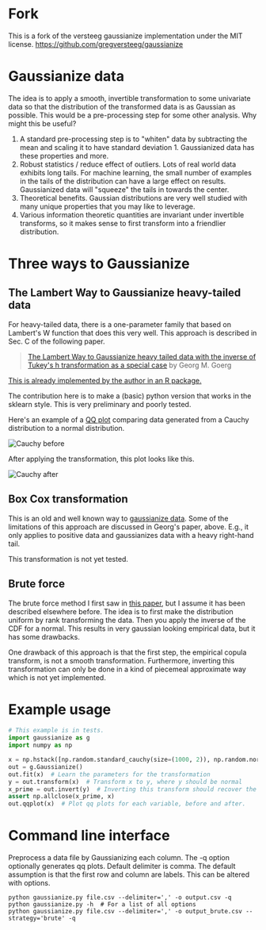 # Fork
This is a fork of the versteeg gaussianize implementation under the MIT license.
https://github.com/gregversteeg/gaussianize

# Gaussianize data

The idea is to apply a smooth, invertible transformation to some univariate data so that the distribution of the
 transformed data is as Gaussian as possible. This would be a pre-processing step for some other analysis. Why might
 this be useful?
 
 1. A standard pre-processing step is to "whiten" data by subtracting the mean and scaling it to have standard deviation 1. 
 Gaussianized data has these properties and more.
 2. Robust statistics / reduce effect of outliers. Lots of real world data exhibits long tails. For machine learning, the small
 number of examples in the tails of the distribution can have a large effect on results. 
 Gaussianized data will "squeeze" the tails in towards the center. 
 3. Theoretical benefits. Gaussian distributions are very well studied with many unique properties that you may like to leverage. 
 4. Various information theoretic quantities are invariant under invertible transforms, so it makes sense to first 
 transform into a friendlier distribution. 
 
 
# Three ways to Gaussianize

## The Lambert Way to Gaussianize heavy-tailed data

For heavy-tailed data, there is a one-parameter family that based on
 Lambert's W function that does this very well. 
This approach is described in Sec. C of the following paper. 
> [The Lambert Way to Gaussianize heavy tailed data with the inverse of Tukey's h transformation as a special case](http://arxiv.org/abs/1010.2265)
> by Georg M. Goerg

[This is already implemented by the author in an R package.](https://cran.r-project.org/web/packages/LambertW/)

The contribution here is to make a (basic) python version that works in the sklearn style. This is very preliminary 
and poorly tested. 

Here's an example of a [QQ plot](https://en.wikipedia.org/wiki/Q–Q_plot) comparing data generated 
from a Cauchy distribution to a normal distribution. 

![Cauchy before](https://github.com/gregversteeg/gaussianize/blob/master/tests/cauchy_before.png?raw=true "Cauchy before")

After applying the transformation, this plot looks like this. 

![Cauchy after](https://github.com/gregversteeg/gaussianize/blob/master/tests/cauchy_after.png?raw=true "Cauchy after")

## Box Cox transformation
This is an old and well known way to [gaussianize data](https://en.wikipedia.org/wiki/Power_transform). 
Some of the limitations of this approach are discussed in Georg's paper, above.  E.g., it only applies to positive data
and gaussianizes data with a heavy right-hand tail. 

This transformation is not yet tested.

## Brute force 

The brute force method I first saw in [this paper](http://www.uv.es/~gcamps/papers/Laparra11.pdf), but I assume it
has been described elsewhere before. The idea is to first make the distribution uniform by rank transforming the data. 
Then you apply the inverse of the CDF for a normal. This results in very gaussian looking empirical data, but it has some
drawbacks. 

One drawback of this approach is that the first step, the empirical copula transform, is not a smooth transformation. 
Furthermore, inverting this transformation can only be done in a kind of piecemeal approximate way which is not yet 
implemented. 

# Example usage

```python
# This example is in tests. 
import gaussianize as g
import numpy as np

x = np.hstack([np.random.standard_cauchy(size=(1000, 2)), np.random.normal(size=(1000, 2))])
out = g.Gaussianize()
out.fit(x)  # Learn the parameters for the transformation
y = out.transform(x)  # Transform x to y, where y should be normal
x_prime = out.invert(y)  # Inverting this transform should recover the data
assert np.allclose(x_prime, x)
out.qqplot(x)  # Plot qq plots for each variable, before and after. 

```

# Command line interface

Preprocess a data file by Gaussianizing each column. The -q option optionally generates qq plots. Default delimiter is 
comma. The default assumption is that the first row and column are labels. This can be altered with options. 

```
python gaussianize.py file.csv --delimiter=',' -o output.csv -q
python gaussianize.py -h  # For a list of all options
python gaussianize.py file.csv --delimiter=',' -o output_brute.csv --strategy='brute' -q
```